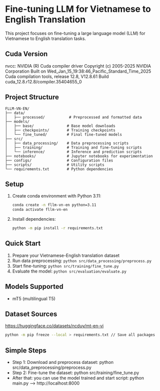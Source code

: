 # Fine-tuning LLM for Vietnamese to English Translation

This project focuses on fine-tuning a large language model (LLM) for Vietnamese to English translation tasks.

## Cuda Version
nvcc: NVIDIA (R) Cuda compiler driver
Copyright (c) 2005-2025 NVIDIA Corporation
Built on Wed_Jan_15_19:38:46_Pacific_Standard_Time_2025
Cuda compilation tools, release 12.8, V12.8.61
Build cuda_12.8.r12.8/compiler.35404655_0

## Project Structure

```
FLLM-VN-EN/
├── data/
│   ├── processed/           # Preprocessed and formatted data
├── models/
│   ├── base/               # Base model downloads
│   ├── checkpoints/        # Training checkpoints
│   └── fine_tuned/         # Final fine-tuned models
├── src/
│   ├── data_processing/    # Data preprocessing scripts
│   ├── training/           # Training and fine-tuning scripts
│   └── inference/          # Inference and prediction scripts
├── notebooks/              # Jupyter notebooks for experimentation
├── configs/                # Configuration files
├── scripts/                # Utility scripts
└── requirements.txt        # Python dependencies
```

## Setup

1. Create conda environment with Python 3.11:
   ```bash
   conda create -n fllm-vn-en python=3.11
   conda activate fllm-vn-en
   ```

2. Install dependencies:
   ```bash
   python -m pip install -r requirements.txt
   ```

## Quick Start

1. Prepare your Vietnamese-English translation dataset
2. Run data preprocessing: `python src/data_processing/preprocess.py`
3. Start fine-tuning: `python src/training/fine_tune.py`
4. Evaluate the model: `python src/evaluation/evaluate.py`

## Models Supported
- mT5 (multilingual T5)

## Dataset Sources
https://huggingface.co/datasets/ncduy/mt-en-vi
   ```bash
   python -m pip freeze --local > requirements.txt // Save all packages
   ```
## Simple Steps
- Step 1: Download and preprocess dataset: python src/data_preprocessing/preprocess.py
- Step 2: Fine-tune the dataset: python src/training/fine_tune.py
- After that: you can use the model trained and start script: python main.py
--> http://localhost:8000

